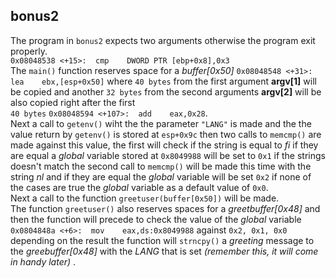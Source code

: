 ## bonus2

The program in `bonus2` expects two arguments otherwise the program exit properly. <br> `0x08048538 <+15>:	cmp    DWORD PTR [ebp+0x8],0x3`<br>
The `main()` function reserves space for a *buffer[0x50]* `0x08048548 <+31>:	lea    ebx,[esp+0x50]` where `40 bytes` from the first argument __argv[1]__ will be copied and
another `32 bytes` from the second arguments __argv[2]__ will be also copied right after the first <br> `40 bytes` `0x08048594 <+107>:	add    eax,0x28`. <br>
Next a call to `getenv()` wiht the the parameter `"LANG"` is made and the the value return by `getenv()` is stored at `esp+0x9c` then two calls to `memcmp()` are
made against this value, the first will check if the string is equal to *fi* if they are equal a *global* variable stored at `0x8049988` will be set to `0x1` if 
the strings doesn't match the second call to `memcmp()` will be made this time with the string *nl* and if they are equal the *global* variable will be set `0x2`
if none of the cases are true the *global* variable as a default value of `0x0`. <br>
Next a call to the function `greetuser(buffer[0x50])` will be made.<br>
The function `greetuser()` also reserves spaces for a *greetbuffer[0x48]* and then the function will precede to check the value of the *global* variable
` 0x0804848a <+6>:	mov    eax,ds:0x8049988` against `0x2, 0x1, 0x0` depending on the result the function will `strncpy()` a *greeting* message to the *greebuffer[0x48]* with the *LANG* that is set *(remember this, it will come in handy later)* .
